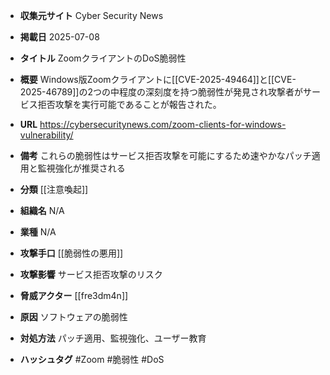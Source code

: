 - **収集元サイト**
Cyber Security News

- **掲載日**
2025-07-08

- **タイトル**
ZoomクライアントのDoS脆弱性

- **概要**
Windows版Zoomクライアントに[[CVE-2025-49464]]と[[CVE-2025-46789]]の2つの中程度の深刻度を持つ脆弱性が発見され攻撃者がサービス拒否攻撃を実行可能であることが報告された。

- **URL**
https://cybersecuritynews.com/zoom-clients-for-windows-vulnerability/

- **備考**
これらの脆弱性はサービス拒否攻撃を可能にするため速やかなパッチ適用と監視強化が推奨される

- **分類**
[[注意喚起]]

- **組織名**
N/A

- **業種**
N/A

- **攻撃手口**
[[脆弱性の悪用]]

- **攻撃影響**
サービス拒否攻撃のリスク

- **脅威アクター**
[[fre3dm4n]]

- **原因**
ソフトウェアの脆弱性

- **対処方法**
パッチ適用、監視強化、ユーザー教育

- **ハッシュタグ**
#Zoom #脆弱性 #DoS
